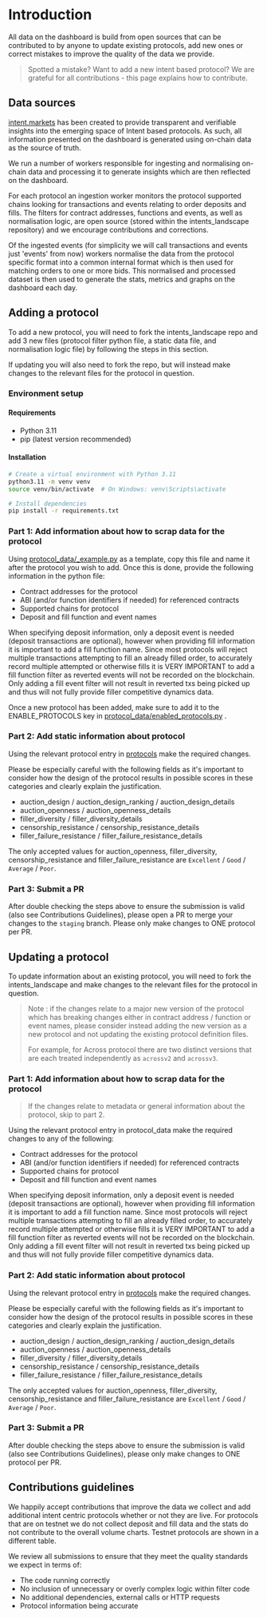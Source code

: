# Introduction

All data on the dashboard is build from open sources that can be contributed to by anyone to update existing protocols, add new ones or correct mistakes to improve the quality of the data we provide.

> Spotted a mistake? Want to add a new intent based protocol? We are grateful for all contributions - this page explains how to contribute.

## Data sources

[intent.markets](https://intent.markets) has been created to provide transparent and verifiable insights into the emerging space of Intent based protocols. As such, all information presented on the dashboard is generated using on-chain data as the source of truth.

We run a number of workers responsible for ingesting and normalising on-chain data and processing it to generate insights which are then reflected on the dashboard.

For each protocol an ingestion worker monitors the protocol supported chains looking for transactions and events relating to order deposits and fills. The filters for contract addresses, functions and events, as well as normalisation logic, are open source (stored within the intents_landscape repository) and we encourage contributions and corrections.

Of the ingested events (for simplicity we will call transactions and events just 'events' from now) workers normalise the data from the protocol specific format into a common internal format which is then used for matching orders to one or more bids. This normalised and processed dataset is then used to generate the stats, metrics and graphs on the dashboard each day.

## Adding a protocol

To add a new protocol, you will need to fork the intents_landscape repo and add 3 new files (protocol filter python file, a static data file, and normalisation logic file) by following the steps in this section.

If updating you will also need to fork the repo, but will instead make changes to the relevant files for the protocol in question.

### Environment setup

#### Requirements

- Python 3.11
- pip (latest version recommended)

#### Installation

```bash
# Create a virtual environment with Python 3.11
python3.11 -m venv venv
source venv/bin/activate  # On Windows: venv\Scripts\activate

# Install dependencies
pip install -r requirements.txt
```

### Part 1: Add information about how to scrap data for the protocol

Using [protocol_data/\_example.py](https://github.com/AneraLabs/intents_landscape/blob/main/protocol_data/_example.py) as a template, copy this file and name it after the protocol you wish to add. Once this is done, provide the following information in the python file:

- Contract addresses for the protocol
- ABI (and/or function identifiers if needed) for referenced contracts
- Supported chains for protocol
- Deposit and fill function and event names

When specifying deposit information, only a deposit event is needed (deposit transactions are optional), however when providing fill information it is important to add a fill function name. Since most protocols will reject multiple transactions attempting to fill an already filled order, to accurately record multiple attempted or otherwise fills it is VERY IMPORTANT to add a fill function filter as reverted events will not be recorded on the blockchain. Only adding a fill event filter will not result in reverted txs being picked up and thus will not fully provide filler competitive dynamics data.

Once a new protocol has been added, make sure to add it to the ENABLE_PROTOCOLS key in [protocol_data/enabled_protocols.py](https://github.com/AneraLabs/intents_landscape/blob/main/protocol_data/enabled_protocols.py) .

### Part 2: Add static information about protocol

Using the relevant protocol entry in [protocols](https://github.com/AneraLabs/intents_landscape/tree/main/protocols) make the required changes.

Please be especially careful with the following fields as it's important to consider how the design of the protocol results in possible scores in these categories and clearly explain the justification.

- auction_design / auction_design_ranking / auction_design_details
- auction_openness / auction_openness_details
- filler_diversity / filler_diversity_details
- censorship_resistance / censorship_resistance_details
- filler_failure_resistance / filler_failure_resistance_details

The only accepted values for auction_openness, filler_diversity, censorship_resistance and filler_failure_resistance are `Excellent` / `Good` / `Average` / `Poor`.

### Part 3: Submit a PR

After double checking the steps above to ensure the submission is valid (also see Contributions Guidelines), please open a PR to merge your changes to the `staging` branch. Please only make changes to ONE protocol per PR.

## Updating a protocol

To update information about an existing protocol, you will need to fork the intents_landscape and make changes to the relevant files for the protocol in question.

> Note : if the changes relate to a major new version of the protocol which has breaking changes either in contract address / function or event names, please consider instead adding the new version as a new protocol and not updating the existing protocol definition files.
>
> For example, for Across protocol there are two distinct versions that are each treated independently as `acrossv2` and `acrossv3`.

### Part 1: Add information about how to scrap data for the protocol

> If the changes relate to metadata or general information about the protocol, skip to part 2.

Using the relevant protocol entry in protocol_data make the required changes to any of the following:

- Contract addresses for the protocol
- ABI (and/or function identifiers if needed) for referenced contracts
- Supported chains for protocol
- Deposit and fill function and event names

When specifying deposit information, only a deposit event is needed (deposit transactions are optional), however when providing fill information it is important to add a fill function name. Since most protocols will reject multiple transactions attempting to fill an already filled order, to accurately record multiple attempted or otherwise fills it is VERY IMPORTANT to add a fill function filter as reverted events will not be recorded on the blockchain. Only adding a fill event filter will not result in reverted txs being picked up and thus will not fully provide filler competitive dynamics data.

### Part 2: Add static information about protocol

Using the relevant protocol entry in [protocols](https://github.com/AneraLabs/intents_landscape/tree/main/protocols) make the required changes.

Please be especially careful with the following fields as it's important to consider how the design of the protocol results in possible scores in these categories and clearly explain the justification.

- auction_design / auction_design_ranking / auction_design_details
- auction_openness / auction_openness_details
- filler_diversity / filler_diversity_details
- censorship_resistance / censorship_resistance_details
- filler_failure_resistance / filler_failure_resistance_details

The only accepted values for auction_openness, filler_diversity, censorship_resistance and filler_failure_resistance are `Excellent` / `Good` / `Average` / `Poor`.

### Part 3: Submit a PR

After double checking the steps above to ensure the submission is valid (also see Contributions Guidelines), please only make changes to ONE protocol per PR.

## Contributions guidelines

We happily accept contributions that improve the data we collect and add additional intent centric protocols whether or not they are live. For protocols that are on testnet we do not collect deposit and fill data and the stats do not contribute to the overall volume charts. Testnet protocols are shown in a different table.

We review all submissions to ensure that they meet the quality standards we expect in terms of:

- The code running correctly
- No inclusion of unnecessary or overly complex logic within filter code
- No additional dependencies, external calls or HTTP requests
- Protocol information being accurate
